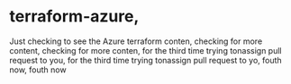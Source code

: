 # terraform-azure,





Just checking to see the Azure terraform conten, checking for more content, checking for more conten, for the third time trying tonassign pull request to you, for the third time trying tonassign pull request to yo, fouth now, fouth now

